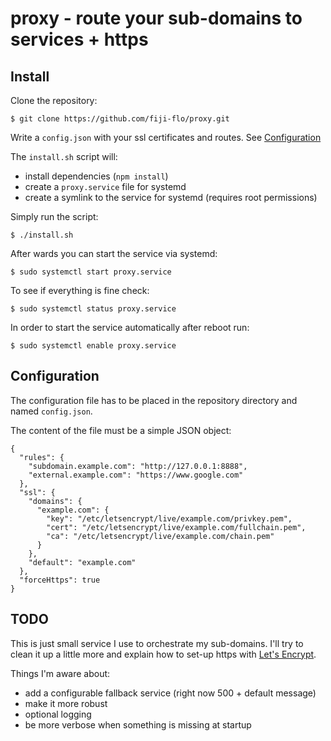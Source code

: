 # proxy - route your sub-domains to services + https

## Install

Clone the repository:
```
$ git clone https://github.com/fiji-flo/proxy.git
```

Write a `config.json` with your ssl certificates and routes. See [Configuration](#configuration)

The `install.sh` script will:

* install dependencies (`npm install`)
* create a `proxy.service` file for systemd
* create a symlink to the service for systemd (requires root permissions)

Simply run the script:
```
$ ./install.sh
```

After wards you can start the service via systemd:
```
$ sudo systemctl start proxy.service
```

To see if everything is fine check:
```
$ sudo systemctl status proxy.service
```

In order to start the service automatically after reboot run:
```
$ sudo systemctl enable proxy.service
```

## Configuration

The configuration file has to be placed in the repository directory and named `config.json`.

The content of the file must be a simple JSON object:

```
{
  "rules": {
    "subdomain.example.com": "http://127.0.0.1:8888",
    "external.example.com": "https://www.google.com"
  },
  "ssl": {
    "domains": {
      "example.com": {
        "key": "/etc/letsencrypt/live/example.com/privkey.pem",
        "cert": "/etc/letsencrypt/live/example.com/fullchain.pem",
        "ca": "/etc/letsencrypt/live/example.com/chain.pem"
      }
    },
    "default": "example.com"
  },
  "forceHttps": true
}
```

## TODO

This is just small service I use to orchestrate my sub-domains. I'll try to clean it up a
little more and explain how to set-up https with [Let's Encrypt](https://letsencrypt.org/).

Things I'm aware about:

* add a configurable fallback service (right now 500 + default message)
* make it more robust
* optional logging
* be more verbose when something is missing at startup
